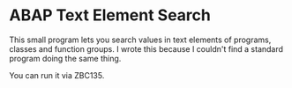 # ABAP Text Element Search

This small program lets you search values in text elements of programs, classes and function groups. I wrote this because I couldn't find a standard program doing the same thing.

You can run it via ZBC135.
